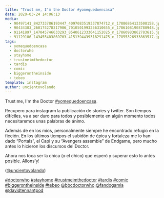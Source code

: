 ```yaml
---
title: "Trust me, I'm the Doctor #yomequedoencasa"
date: 2020-03-24 14:06:13
media: 
  - 90497141_842733786193447_4097083519337874712_n_17886864133508158.jpg
  - 90434303_260174278317906_7010501993256310655_n_17861081908780948.jpg
  - 91141897_147045746633293_8540612333641152025_n_17860983862783615.jpg
  - 91129106_143455403869703_4151394439318291475_n_17855326933863517.jpg
tags: 
  - yomequedoencasa
  - doctorwho
  - stayhome
  - trustmeimthedoctor
  - tardis
  - comic
  - biggerontheinside
  - tebeo
template: instagram
author: uncientovolando
---
```


Trust me, I'm the Doctor [#yomequedoencasa](/tags/yomequedoencasa).


Recupero para instagram la publicación de stories y twitter. Son tiempos difíciles, va a ser duro para todos y posiblemente en algún momento todos necesitaremos unas palabras de ánimo.


Además de en los míos, personalmente siempre he encontrado refugio en la ficción. En los últimos tiempos el subidón de épica y fortaleza me lo han dado “Portals”, el Capi y su “Avengers assemble” de Endgame, pero mucho antes lo hicieron los discursos del Doctor.


Ahora nos toca ser la chica (o el chico) que esperó y superar esto lo antes posible. Allons’y!


([@uncientovolando](https://instagram.com/uncientovolando))






[#doctorwho](/tags/doctorwho) [#stayhome](/tags/stayhome) [#trustmeimthedoctor](/tags/trustmeimthedoctor) [#tardis](/tags/tardis) [#comic](/tags/comic) [#biggerontheinside](/tags/biggerontheinside) [#tebeo](/tags/tebeo) [@bbcdoctorwho](https://instagram.com/bbcdoctorwho) [@fandogamia](https://instagram.com/fandogamia) [@davidtennantpod](https://instagram.com/davidtennantpod)
